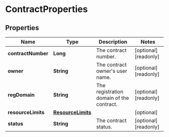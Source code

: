 

# ContractProperties

## Properties

| Name | Type | Description | Notes |
| ------------ | ------------- | ------------- | ------------- |
| **contractNumber** | **Long** | The contract number. |  [optional] [readonly] |
| **owner** | **String** | The contract owner&#39;s user name. |  [optional] [readonly] |
| **regDomain** | **String** | The registration domain of the contract. |  [optional] [readonly] |
| **resourceLimits** | [**ResourceLimits**](ResourceLimits.md) |  |  [optional] |
| **status** | **String** | The contract status. |  [optional] [readonly] |


